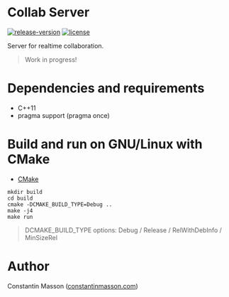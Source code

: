 # Collab Server

[![release-version](https://img.shields.io/badge/release-no--release-red.svg)]()
[![license](https://img.shields.io/badge/license-LGPLv3.0-blue.svg)](https://github.com/GeekyMoose/elephant-logger-realtime/blob/dev/LICENSE.txt://github.com/GeekyMoose/collab-server/blob/dev/LICENSE.txt)

Server for realtime collaboration.
> Work in progress!


# Dependencies and requirements
- C++11
- pragma support (pragma once)


# Build and run on GNU/Linux with CMake
- [CMake](https://cmake.org/)

```
mkdir build
cd build
cmake -DCMAKE_BUILD_TYPE=Debug ..
make -j4
make run
```
> DCMAKE_BUILD_TYPE options: Debug / Release / RelWithDebInfo / MinSizeRel


# Author
Constantin Masson ([constantinmasson.com](http://constantinmasson.com/))
